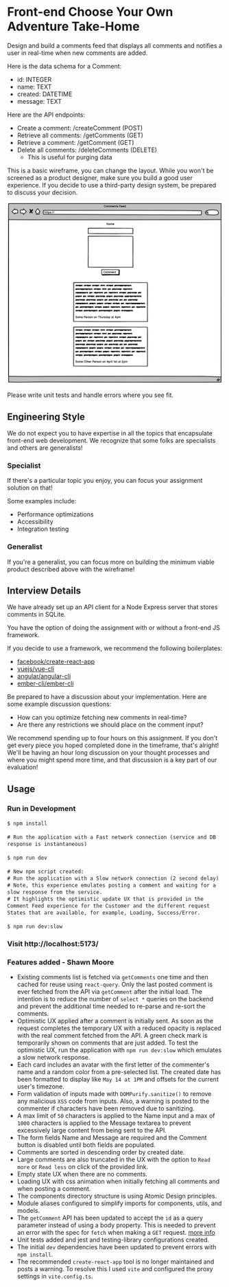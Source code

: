 # Front-end Choose Your Own Adventure Take-Home

Design and build a comments feed that displays all comments and notifies a user in real-time when new comments are added.

Here is the data schema for a Comment:

- id: INTEGER
- name: TEXT
- created: DATETIME
- message: TEXT

Here are the API endpoints:

- Create a comment: /createComment (POST)
- Retrieve all comments: /getComments (GET)
- Retrieve a comment: /getComment (GET)
- Delete all comments: /deleteComments (DELETE)
  - This is useful for purging data

This is a basic wireframe, you can change the layout. While you won't be screened as a product designer, make sure you build a good user experience. If you decide to use a third-party design system, be prepared to discuss your decision.

![Basic wireframe](wireframe.png)

Please write unit tests and handle errors where you see fit.

## Engineering Style

We do not expect you to have expertise in all the topics that encapsulate front-end web development. We recognize that some folks are specialists and others are generalists!

### Specialist

If there's a particular topic you enjoy, you can focus your assignment solution on that!

Some examples include:

- Performance optimizations
- Accessibility
- Integration testing

### Generalist

If you're a generalist, you can focus more on building the minimum viable product described above with the wireframe!

## Interview Details

We have already set up an API client for a Node Express server that stores comments in SQLite.

You have the option of doing the assignment with or without a front-end JS framework.

If you decide to use a framework, we recommend the following boilerplates:

- [facebook/create-react-app](https://github.com/facebook/create-react-app)
- [vuejs/vue-cli](https://github.com/vuejs/vue-cli)
- [angular/angular-cli](https://github.com/angular/angular-cli)
- [ember-cli/ember-cli](https://github.com/ember-cli/ember-cli)

Be prepared to have a discussion about your implementation. Here are some example discussion questions:

- How can you optimize fetching new comments in real-time?
- Are there any restrictions we should place on the comment input?

We recommend spending up to four hours on this assignment. If you don't get every piece you hoped completed done in the timeframe, that's alright! We'll be having an hour long discussion on your thought processes and where you might spend more time, and that discussion is a key part of our evaluation!

## Usage

### Run in Development

```
$ npm install

# Run the application with a Fast network connection (service and DB response is instantaneous)

$ npm run dev

# New npm script created:
# Run the application with a Slow network connection (2 second delay)
# Note, this experience emulates posting a comment and waiting for a slow response from the service.
# It highlights the optimistic update UX that is provided in the Comment Feed experience for the Customer and the different request States that are available, for example, Loading, Success/Error.

$ npm run dev:slow
```

### Visit http://localhost:5173/

### Features added - Shawn Moore

- Existing comments list is fetched via `getComments` one time and then cached for reuse using `react-query`. Only the last posted comment is ever fetched from the API via `getComment` after the initial load. The intention is to reduce the number of `select *` queries on the backend and prevent the additional time needed to re-parse and re-sort the comments.
- Optimistic UX applied after a comment is initially sent. As soon as the request completes the temporary UX with a reduced opacity is replaced with the real comment fetched from the API. A green check mark is temporarily shown on comments that are just added. To test the optimistic UX, run the application with `npm run dev:slow` which emulates a slow network response.
- Each card includes an avatar with the first letter of the commenter's name and a random color from a pre-selected list. The created date has been formatted to display like `May 14 at 1PM` and offsets for the current user's timezone.
- Form validation of inputs made with `DOMPurify.sanitize()` to remove any malicious `XSS` code from inputs. Also, a warning is posted to the commenter if characters have been removed due to sanitizing.
- A max limit of `50` characters is applied to the Name input and a max of `1000` characters is applied to the Message textarea to prevent excessively large content from being sent to the API.
- The form fields Name and Message are required and the Comment button is disabled until both fields are populated.
- Comments are sorted in descending order by created date.
- Large comments are also truncated in the UX with the option to `Read more` or `Read less` on click of the provided link.
- Empty state UX when there are no comments.
- Loading UX with css animation when initially fetching all comments and when posting a comment.
- The components directory structure is using Atomic Design principles.
- Module aliases configured to simplify imports for components, utils, and models.
- The `getComment` API has been updated to accept the `id` as a query parameter instead of using a body property. This is needed to prevent an error with the spec for `fetch` when making a `GET` request. [more info](https://github.com/whatwg/fetch/issues/551)
- Unit tests added and jest and testing-library configurations created.
- The initial `dev` dependencies have been updated to prevent errors with `npm install`.
- The recommended `create-react-app` tool is no longer maintained and posts a warning. To resolve this I used `vite` and configured the proxy settings in `vite.config.ts`.
